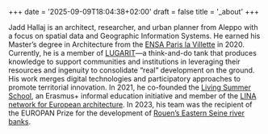 +++
date = '2025-09-09T18:04:38+02:00'
draft = false
title = '_about'
+++

Jadd Hallaj is an architect, researcher, and urban planner from Aleppo with a focus on spatial data and Geographic Information Systems. He earned his Master’s degree in Architecture from the [ENSA Paris la Villette](https://paris-lavillette.archi.fr) in 2020. Currently, he is a member of [LUGARIT](https://www.lugarit.com/)—a think-and-do tank that produces knowledge to support communities and institutions in leveraging their resources and ingenuity to consolidate “real” development on the ground. His work merges digital technologies and participatory approaches to promote territorial innovation. In 2021, he co-founded the [Living Summer School](https://www.livingsummerschool.com/), an Erasmus+ informal education initiative and member of the [LINA network for European architecture](https://lina.community). In 2023, his team was the recipient of the EUROPAN Prize for the development of [Rouen’s Eastern Seine river banks](https://www.europan-europe.eu/en/exchanges/aux-fibres-de-leau).


